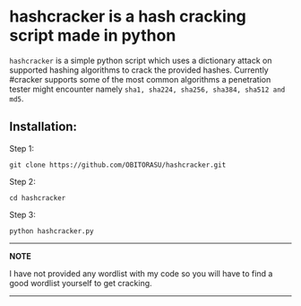 # hashcracker is a hash cracking script made in python

`hashcracker` is a simple python script which uses a dictionary attack on supported hashing algorithms to crack the provided hashes. Currently #cracker supports some of the most common algorithms a penetration tester might encounter namely ```sha1, sha224, sha256, sha384, sha512 and md5```.

## Installation:
Step 1:
```
git clone https://github.com/OBITORASU/hashcracker.git
```
Step 2:
```
cd hashcracker
```
Step 3:
```
python hashcracker.py
```

---
**NOTE**

I have not provided any wordlist with my code so you will have to find a good wordlist yourself to get cracking.

---
